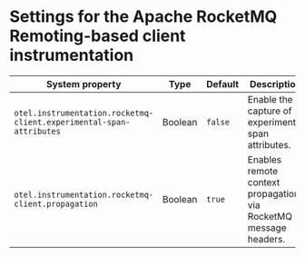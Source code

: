 # Settings for the Apache RocketMQ Remoting-based client instrumentation

| System property | Type | Default | Description |
|---|---|---|---|
| `otel.instrumentation.rocketmq-client.experimental-span-attributes` | Boolean | `false` | Enable the capture of experimental span attributes. |
| `otel.instrumentation.rocketmq-client.propagation` | Boolean | `true` | Enables remote context propagation via RocketMQ message headers. |